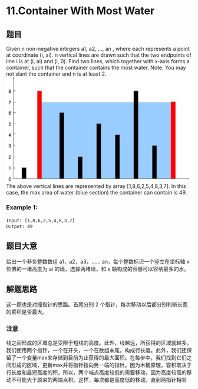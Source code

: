 ﻿# 11.Container With Most Water
## 题⽬
Given n non-negative integers a1, a2, ..., an , where each represents a point at coordinate (i, ai). n
vertical lines are drawn such that the two endpoints of line i is at (i, ai) and (i, 0). Find two lines,
which together with x-axis forms a container, such that the container contains the most water.
Note: You may not slant the container and n is at least 2.
![](img/9.png)
The above vertical lines are represented by array [1,8,6,2,5,4,8,3,7]. In this case, the max area of
water (blue section) the container can contain is 49.
### Example 1:
```
Input: [1,8,6,2,5,4,8,3,7]
Output: 49
```
## 题⽬⼤意
给出⼀个⾮负整数数组 a1，a2，a3，…… an，每个整数标识⼀个竖⽴在坐标轴 x 位置的⼀堵⾼度为 ai
的墙，选择两堵墙，和 x 轴构成的容器可以容纳最多的⽔。
## 解题思路
这⼀题也是对撞指针的思路。⾸尾分别 2 个指针，每次移动以后都分别判断⻓宽的乘积是否最⼤。
### 注意
线之间形成的区域总是受限于短线的高度。此外，线越远，所获得的区域就越多。 我们使用两个指针，一个在开头，一个在数组末尾，构成行长度。此外，我们还保留了一个变量max来存储到目前为止获得的最大面积。在每步中，我们找到它们之间形成的区域，更新max并将指针指向另一端的指针。因为木桶原理，容积取决于行长度和最短高度的积，所以，两个端点高度较低的需要移动，因为高度较高的移动不可能大于原来的两端点积。这样，每次都是高度低的移动，直到两指针相邻
